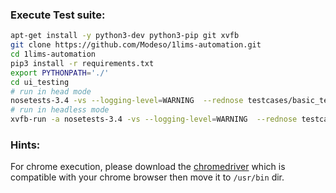 ### Execute Test suite:
```bash
apt-get install -y python3-dev python3-pip git xvfb
git clone https://github.com/Modeso/1lims-automation.git
cd 1lims-automation
pip3 install -r requirements.txt
export PYTHONPATH='./'
cd ui_testing
# run in head mode
nosetests-3.4 -vs --logging-level=WARNING  --rednose testcases/basic_tests --tc-file=../config.ini --tc=site.password:admin
# run in headless mode
xvfb-run -a nosetests-3.4 -vs --logging-level=WARNING  --rednose testcases/basic_tests --tc-file=../config.ini --tc=site.password:admin
```

### Hints:
For chrome execution, please download the [chromedriver](http://chromedriver.chromium.org/downloads) which is compatible with your chrome browser then move it to `/usr/bin` dir. 

